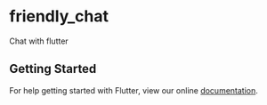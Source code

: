 # friendly_chat

Chat with flutter

## Getting Started

For help getting started with Flutter, view our online
[documentation](https://flutter.io/).
